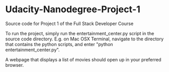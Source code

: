 # Udacity-Nanodegree-Project-1
Source code for Project 1 of the Full Stack Developer Course

To run the project, simply run the entertainment_center.py script in the source code directory.
E.g. on Mac OSX Terminal, navigate to the directory that contains the python scripts, and enter "python entertainment_center.py".

A webpage that displays a list of movies should open up in your preferred browser.